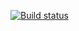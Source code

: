 [![Build status](https://ci.appveyor.com/api/projects/status/h3hmpgpf551q772g/branch/master?svg=true)](https://ci.appveyor.com/project/nickolichev/patterns/branch/master)
